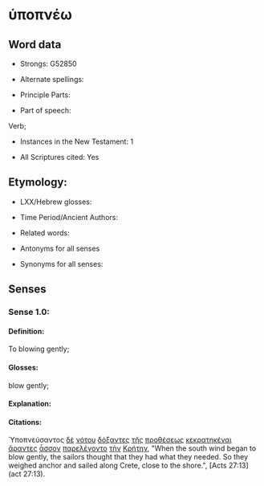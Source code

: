 # ὑποπνέω 

<!-- Status: S2=NeedsFinalCheck -->
<!-- Lexica used for edits: BDAG, FFM, LN, A-S -->

## Word data

* Strongs: G52850

* Alternate spellings:

* Principle Parts: 

* Part of speech: 

Verb; 

* Instances in the New Testament: 1

* All Scriptures cited: Yes

## Etymology: 

* LXX/Hebrew glosses: 

* Time Period/Ancient Authors: 

* Related words: 

* Antonyms for all senses

* Synonyms for all senses: 

## Senses 

### Sense 1.0:

#### Definition: 

To blowing gently;

#### Glosses:

blow gently;

#### Explanation:

#### Citations:

Ὑποπνεύσαντος [δὲ](../G11610/01.md) [νότου](../G35580/01.md) [δόξαντες](../G13800/01.md) [τῆς](../G35880/01.md) [προθέσεως](../G42860/01.md) [κεκρατηκέναι](../G29020/01.md) [ἄραντες](../G01420/01.md) [ἆσσον](../G07880/01.md) [παρελέγοντο](../G38810/01.md) [τὴν](../G35880/01.md) [Κρήτην](../G29140/01.md), 
"When the south wind began to blow gently, the sailors thought that they had what they needed. So they weighed anchor and sailed along Crete, close to the shore.", 
[Acts 27:13](act 27:13).
